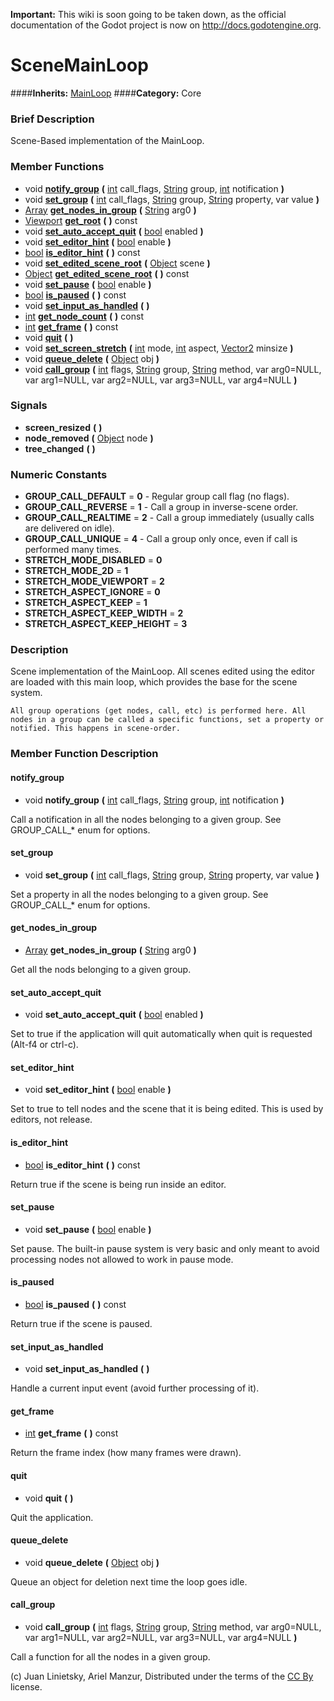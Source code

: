 **Important:** This wiki is soon going to be taken down, as the official documentation of the Godot project is now on http://docs.godotengine.org.

#  SceneMainLoop  
####**Inherits:** [MainLoop](class_mainloop)
####**Category:** Core

###  Brief Description  
Scene-Based implementation of the MainLoop.

###  Member Functions 
  * void  **[notify&#95;group](#notify_group)**  **(** [int](class_int) call_flags, [String](class_string) group, [int](class_int) notification  **)**
  * void  **[set&#95;group](#set_group)**  **(** [int](class_int) call_flags, [String](class_string) group, [String](class_string) property, var value  **)**
  * [Array](class_array)  **[get&#95;nodes&#95;in&#95;group](#get_nodes_in_group)**  **(** [String](class_string) arg0  **)**
  * [Viewport](class_viewport)  **[get&#95;root](#get_root)**  **(** **)** const
  * void  **[set&#95;auto&#95;accept&#95;quit](#set_auto_accept_quit)**  **(** [bool](class_bool) enabled  **)**
  * void  **[set&#95;editor&#95;hint](#set_editor_hint)**  **(** [bool](class_bool) enable  **)**
  * [bool](class_bool)  **[is&#95;editor&#95;hint](#is_editor_hint)**  **(** **)** const
  * void  **[set&#95;edited&#95;scene&#95;root](#set_edited_scene_root)**  **(** [Object](class_object) scene  **)**
  * [Object](class_object)  **[get&#95;edited&#95;scene&#95;root](#get_edited_scene_root)**  **(** **)** const
  * void  **[set&#95;pause](#set_pause)**  **(** [bool](class_bool) enable  **)**
  * [bool](class_bool)  **[is&#95;paused](#is_paused)**  **(** **)** const
  * void  **[set&#95;input&#95;as&#95;handled](#set_input_as_handled)**  **(** **)**
  * [int](class_int)  **[get&#95;node&#95;count](#get_node_count)**  **(** **)** const
  * [int](class_int)  **[get&#95;frame](#get_frame)**  **(** **)** const
  * void  **[quit](#quit)**  **(** **)**
  * void  **[set&#95;screen&#95;stretch](#set_screen_stretch)**  **(** [int](class_int) mode, [int](class_int) aspect, [Vector2](class_vector2) minsize  **)**
  * void  **[queue&#95;delete](#queue_delete)**  **(** [Object](class_object) obj  **)**
  * void  **[call&#95;group](#call_group)**  **(** [int](class_int) flags, [String](class_string) group, [String](class_string) method, var arg0=NULL, var arg1=NULL, var arg2=NULL, var arg3=NULL, var arg4=NULL  **)**

###  Signals  
  *  **screen&#95;resized**  **(** **)**
  *  **node&#95;removed**  **(** [Object](class_object) node  **)**
  *  **tree&#95;changed**  **(** **)**

###  Numeric Constants  
  * **GROUP_CALL_DEFAULT** = **0** - Regular group call flag (no flags).
  * **GROUP_CALL_REVERSE** = **1** - Call a group in inverse-scene order.
  * **GROUP_CALL_REALTIME** = **2** - Call a group immediately (usually calls are delivered on idle).
  * **GROUP_CALL_UNIQUE** = **4** - Call a group only once, even if call is performed many times.
  * **STRETCH_MODE_DISABLED** = **0**
  * **STRETCH_MODE_2D** = **1**
  * **STRETCH_MODE_VIEWPORT** = **2**
  * **STRETCH_ASPECT_IGNORE** = **0**
  * **STRETCH_ASPECT_KEEP** = **1**
  * **STRETCH_ASPECT_KEEP_WIDTH** = **2**
  * **STRETCH_ASPECT_KEEP_HEIGHT** = **3**

###  Description  
Scene implementation of the MainLoop. All scenes edited using the editor are loaded with this main loop, which provides the base for the scene system.

	All group operations (get nodes, call, etc) is performed here. All nodes in a group can be called a specific functions, set a property or notified. This happens in scene-order.

###  Member Function Description  

#### <a name="notify_group">notify_group</a>
  * void  **notify&#95;group**  **(** [int](class_int) call_flags, [String](class_string) group, [int](class_int) notification  **)**

Call a notification in all the nodes belonging to a given group. See GROUP_CALL_* enum for options.

#### <a name="set_group">set_group</a>
  * void  **set&#95;group**  **(** [int](class_int) call_flags, [String](class_string) group, [String](class_string) property, var value  **)**

Set a property in all the nodes belonging to a given group. See GROUP_CALL_* enum for options.

#### <a name="get_nodes_in_group">get_nodes_in_group</a>
  * [Array](class_array)  **get&#95;nodes&#95;in&#95;group**  **(** [String](class_string) arg0  **)**

Get all the nods belonging to a given group.

#### <a name="set_auto_accept_quit">set_auto_accept_quit</a>
  * void  **set&#95;auto&#95;accept&#95;quit**  **(** [bool](class_bool) enabled  **)**

Set to true if the application will quit automatically when quit is requested (Alt-f4 or ctrl-c).

#### <a name="set_editor_hint">set_editor_hint</a>
  * void  **set&#95;editor&#95;hint**  **(** [bool](class_bool) enable  **)**

Set to true to tell nodes and the scene that it is being edited. This is used by editors, not release.

#### <a name="is_editor_hint">is_editor_hint</a>
  * [bool](class_bool)  **is&#95;editor&#95;hint**  **(** **)** const

Return true if the scene is being run inside an editor.

#### <a name="set_pause">set_pause</a>
  * void  **set&#95;pause**  **(** [bool](class_bool) enable  **)**

Set pause. The built-in pause system is very basic and only meant to avoid processing nodes not allowed to work in pause mode.

#### <a name="is_paused">is_paused</a>
  * [bool](class_bool)  **is&#95;paused**  **(** **)** const

Return true if the scene is paused.

#### <a name="set_input_as_handled">set_input_as_handled</a>
  * void  **set&#95;input&#95;as&#95;handled**  **(** **)**

Handle a current input event (avoid further processing of it).

#### <a name="get_frame">get_frame</a>
  * [int](class_int)  **get&#95;frame**  **(** **)** const

Return the frame index (how many frames were drawn).

#### <a name="quit">quit</a>
  * void  **quit**  **(** **)**

Quit the application.

#### <a name="queue_delete">queue_delete</a>
  * void  **queue&#95;delete**  **(** [Object](class_object) obj  **)**

Queue an object for deletion next time the loop goes idle.

#### <a name="call_group">call_group</a>
  * void  **call&#95;group**  **(** [int](class_int) flags, [String](class_string) group, [String](class_string) method, var arg0=NULL, var arg1=NULL, var arg2=NULL, var arg3=NULL, var arg4=NULL  **)**

Call a function for all the nodes in a given group.


(c) Juan Linietsky, Ariel Manzur, Distributed under the terms of the [CC By](https://creativecommons.org/licenses/by/3.0/legalcode) license.
